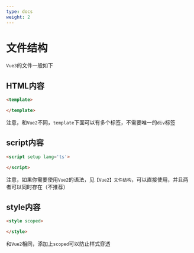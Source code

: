 ```yaml
---
type: docs
weight: 2
---
```


# 文件结构

`Vue3`的文件一般如下

## HTML内容

```html
<template>

</template>
```

注意，和`Vue2`不同，`template`下面可以有多个标签，不需要唯一的`div`标签

## script内容
```html
<script setup lang='ts'>

</script>
```

注意，如果你需要使用`Vue2`的语法，见`【Vue2】文件结构`，可以直接使用，并且两者可以同时存在（不推荐）

## style内容

```html
<style scoped>

</style>
```
和`Vue2`相同，添加上`scoped`可以防止样式穿透